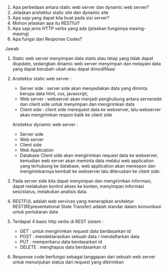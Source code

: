 1. Apa perbedaan antara static web server dan dynamic web server?
2. Jelaskan arsitektur static site dan dynamic site
3. Apa saja yang dapat kita buat pada sisi server?
4. Mohon jelaskan apa itu RESTful?
5. Apa saja jenis HTTP verbs yang ada (jelaskan fungsinya masing-masing)
6. Apa fungsi dari Response Codes?

Jawab

1. Static web server menyimpan data statis atau tetap yang tidak dapat diupdate,
   sedangkan dinamic web server menyimpan dan melayani data yang dapat berubah-ubah atau dapat dimodifikasi
2. Arsitektur static web server :

   - Server side : server side akan menyediakan data yang diminta berupa data html, css, javascript,
   - Web server : webserver akan menjadi penghubung antara serverside dan client side untuk menyimpan dan mengirimkan data
   - Client side : client side merequest data ke webserver, lalu webserver akan mengirimkan respon balik ke client side

   Arsitektur dynamic web server :

   - Server side
   - Web server
   - Client side
   - Web Application
   - Database
     Client side akan mengirimkan request data ke webserver, kemudian web server akan meminta data melalui web application yang terhubung ke database, web application akan merespon dan mengirimkannya kembali ke webserver lalu diteruskan ke client side.

3. Pada server side kita dapat menyimpan dan mengirimkan informasi, dapat melakukan kontrol akses ke konten, menyimpan informasi sesi/status, melakukan analisis data.

4. RESTFUL adalah web services yang menerapkan arsitektur REST(REpresentational State Transfer) adalah standar dalam komunikasi untuk pertukaran data

5. Terdapat 4 basic http verbs di REST sistem :

   - GET : untuk mengirimkan request data berdasarkan id
   - POST : mendeklarasikan sebuah data / mendaftarkan data
   - PUT : memperbarui data berdasarkan id
   - DELETE : menghapus data berdasarkan id

6. Response code berfungsi sebagai tanggapan dari sebuah web server untuk menunjukan status dari request yang dikirimkan
